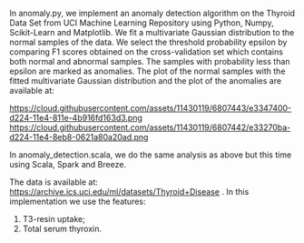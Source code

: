 In anomaly.py, we implement an anomaly detection algorithm on the Thyroid Data Set from UCI
Machine Learning Repository using Python, Numpy, Scikit-Learn and Matplotlib.
We fit a multivariate Gaussian distribution to 
the normal samples of the data. We select the threshold probability epsilon by 
comparing F1 scores obtained on the cross-validation set which contains both normal
and abnormal samples. The samples with probability less than epsilon are marked as 
anomalies. The plot of the normal samples with the fitted multivariate Gaussian distribution and 
the plot of the anomalies are available at:

https://cloud.githubusercontent.com/assets/11430119/6807443/e3347400-d224-11e4-811e-4b916fd163d3.png
https://cloud.githubusercontent.com/assets/11430119/6807442/e33270ba-d224-11e4-8eb8-0621a80a20ad.png

In anomaly_detection.scala, we do the same analysis as above but this time using Scala, Spark and Breeze.

The data is available at: https://archive.ics.uci.edu/ml/datasets/Thyroid+Disease . 
In this implementation we use the features:
1) T3-resin uptake;
2) Total serum thyroxin.  
